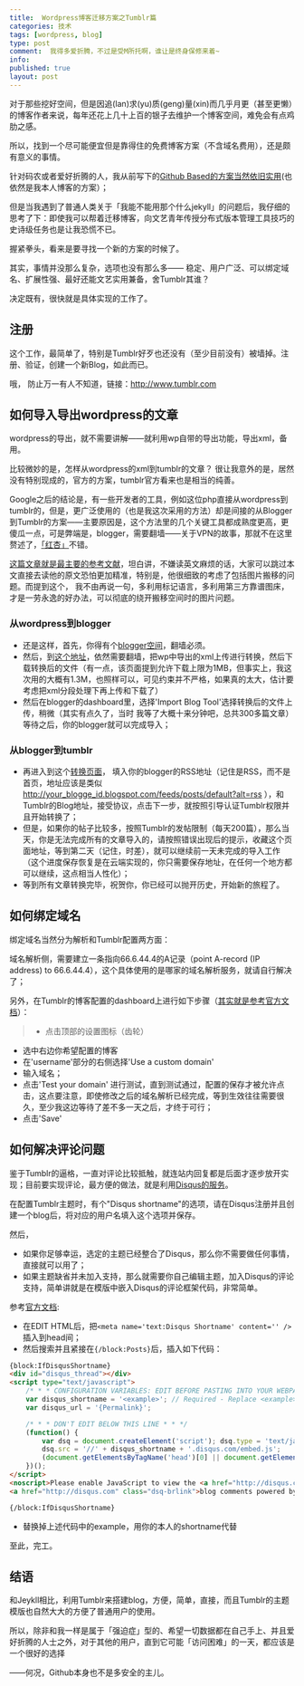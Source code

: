 ```yaml
---
title:  Wordpress博客迁移方案之Tumblr篇
categories: 技术
tags: [wordpress, blog]
type: post
comment:  我得多爱折腾，不过是受M所托啊，谁让是终身保修来着~
info:
published: true
layout: post
---
```





对于那些挖好空间，但是因追(lan)求(yu)质(geng)量(xin)而几乎月更（甚至更懒）的博客作者来说，每年还花上几十上百的银子去维护一个博客空间，难免会有点鸡肋之感。

所以，找到一个尽可能便宜但是靠得住的免费博客方案（不含域名费用），还是颇有意义的事情。

针对码农或者爱好折腾的人，我从前写下的[Github Based的方案当然依旧实用][1](也依然是我本人博客的方案）；

但是当我遇到了普通人类关于「我能不能用那个什么jekyll」的问题后，我仔细的思考了下：即使我可以帮着迁移博客，向文艺青年传授分布式版本管理工具技巧的史诗级任务也是让我恐慌不已。

握紧拳头，看来是要寻找一个新的方案的时候了。

其实，事情并没那么复杂，选项也没有那么多—— 稳定、用户广泛、可以绑定域名、扩展性强、最好还能文艺实用兼备，舍Tumblr其谁？

决定既有，很快就是具体实现的工作了。

## 注册

这个工作，最简单了，特别是Tumblr好歹也还没有（至少目前没有）被墙掉。注册、验证，创建一个新Blog，如此而已。

哦， 防止万一有人不知道，链接：http://www.tumblr.com

## 如何导入导出wordpress的文章

wordpress的导出，就不需要讲解——就利用wp自带的导出功能，导出xml，备用。

比较微妙的是，怎样从wordpress的xml到tumblr的文章？ 很让我意外的是，居然没有特别现成的，官方的方案，tumblr官方看来也是相当的纯善。

Google之后的结论是，有一些开发者的工具，例如这位php直接从wordpress到tumblr的，但是，更广泛使用的（也是我这次采用的方法）却是间接的从Blogger到Tumblr的方案——主要原因是，这个方法里的几个关键工具都成熟度更高，更傻瓜一点，可是弊端是，blogger，需要翻墙——关于VPN的故事，那就不在这里赘述了，[「红杏」][3]不错。

[这篇文章就是最主要的参考文献][4]，坦白讲，不嫌读英文麻烦的话，大家可以跳过本文直接去读他的原文恐怕更加精准，特别是，他很细致的考虑了包括图片搬移的问题。而提到这个， 我不由再说一句，多利用标记语言，多利用第三方靠谱图床，才是一劳永逸的好办法，可以彻底的绕开搬移空间时的图片问题。

### 从wordpress到blogger

- 还是这样，首先，你得有个[blogger空间](www.blogger.com)，翻墙必须。
- 然后，到[这个地址](http://wordpress2blogger.appspot.com/)，依然需要翻墙，把wp中导出的xml上传进行转换，然后下载转换后的文件（有一点，该页面提到允许下载上限为1MB，但事实上，我这次用的大概有1.3M，也照样可以，可见约束并不严格，如果真的太大，估计要考虑把xml分段处理下再上传和下载了）
- 然后在blogger的dashboard里，选择'Import Blog Tool'选择转换后的文件上传，稍微（其实有点久了，当时 我等了大概十来分钟吧，总共300多篇文章）等待之后，你的blogger就可以完成导入；

### 从blogger到tumblr

- 再进入到这个[转换页面](http://www.bloggertotumblr.com/)， 填入你的blogger的RSS地址（记住是RSS，而不是首页，地址应该是类似 http://your_blogge_id.blogspot.com/feeds/posts/default?alt=rss ），和Tumblr的Blog地址，接受协议，点击下一步，就按照引导认证Tumblr权限并且开始转换了；
- 但是，如果你的帖子比较多，按照Tumblr的发帖限制（每天200篇），那么当天，你是无法完成所有的文章导入的，请按照错误出现后的提示，收藏这个页面地址，等到第二天（记住，时差），就可以继续前一天未完成的导入工作（这个进度保存恢复是在云端实现的，你只需要保存地址，在任何一个地方都可以继续，这点相当人性化）；
- 等到所有文章转换完毕，祝贺你，你已经可以抛开历史，开始新的旅程了。


## 如何绑定域名

绑定域名当然分为解析和Tumblr配置两方面：

域名解析侧，需要建立一条指向66.6.44.4的A记录（point A-record (IP address) to 66.6.44.4），这个具体使用的是哪家的域名解析服务，就请自行解决了；

另外，在Tumblr的博客配置的dashboard上进行如下步骤（[其实就是参考官方文档][5]）：

>- 点击顶部的设置图标（齿轮）
- 选中右边你希望配置的博客
- 在'username'部分的右侧选择'Use a custom domain'
- 输入域名；
- 点击'Test your domain' 进行测试，直到测试通过，配置的保存才被允许点击，这点要注意，即使修改之后的域名解析已经完成，等到生效往往需要很久，至少我这边等待了差不多一天之后，才终于可行；
- 点击'Save'


## 如何解决评论问题

鉴于Tumblr的逼格，一直对评论比较抵触，就连站内回复都是后面才逐步放开实现；目前要实现评论，最方便的做法，就是利用[Disqus的服务][6]。

在配置Tumblr主题时，有个"Disqus shortname"的选项，请在Disqus注册并且创建一个blog后，将对应的用户名填入这个选项并保存。

然后，

- 如果你足够幸运，选定的主题已经整合了Disqus，那么你不需要做任何事情，直接就可以用了；
- 如果主题缺省并未加入支持，那么就需要你自己编辑主题，加入Disqus的评论支持，简单讲就是在模版中嵌入Disqus的评论框架代码，非常简单。

参考[官方文档][7]:

- 在EDIT HTML后，把`<meta name='text:Disqus Shortname' content='' />`插入到head间；
- 然后搜索并且紧接在`{/block:Posts}`后，插入如下代码：


```html
{block:IfDisqusShortname}
<div id="disqus_thread"></div>
<script type="text/javascript">
    /* * * CONFIGURATION VARIABLES: EDIT BEFORE PASTING INTO YOUR WEBPAGE * * */
    var disqus_shortname = '<example>'; // Required - Replace <example> with your forum shortname
    var disqus_url = '{Permalink}'; 

    /* * * DON'T EDIT BELOW THIS LINE * * */
    (function() {
        var dsq = document.createElement('script'); dsq.type = 'text/javascript'; dsq.async = true;
        dsq.src = '//' + disqus_shortname + '.disqus.com/embed.js';
        (document.getElementsByTagName('head')[0] || document.getElementsByTagName('body')[0]).appendChild(dsq);
    })();
</script>
<noscript>Please enable JavaScript to view the <a href="http://disqus.com/?ref_noscript">comments powered by Disqus.</a></noscript>
<a href="http://disqus.com" class="dsq-brlink">blog comments powered by <span class="logo-disqus">Disqus</span></a>

{/block:IfDisqusShortname}
```


- 替换掉上述代码中的example，用你的本人的shortname代替

至此，完工。

## 结语

和Jeykll相比，利用Tumblr来搭建blog，方便，简单，直接，而且Tumblr的主题模版也自然大大的方便了普通用户的使用。

所以，除非和我一样是属于「强迫症」型的、希望一切数据都在自己手上、并且爱好折腾的人士之外，对于其他的用户，直到它可能「访问困难」的一天，都应该是一个很好的选择

——何况，Github本身也不是多安全的主儿。







[1]:http://mooninsky.net/from-wp-to-jekyll/
[2]:https://github.com/ideashower/Export-Wordpress-posts-to-Tumblr
[3]: https://chrome.google.com/webstore/detail/%E7%BA%A2%E6%9D%8F/heehjpdocpefckjobfgnfdbhoebhphkf?hl=zh-CN
[4]: http://howto.pui.ch/post/37850192094/how-to-migrate-your-wordpress-to-tumblr-including
[5]: https://www.tumblr.com/docs/en/custom_domains
[6]: http://disqus.com
[7]: https://help.disqus.com/customer/portal/articles/758168-tumblr-manual-installation-instructions
